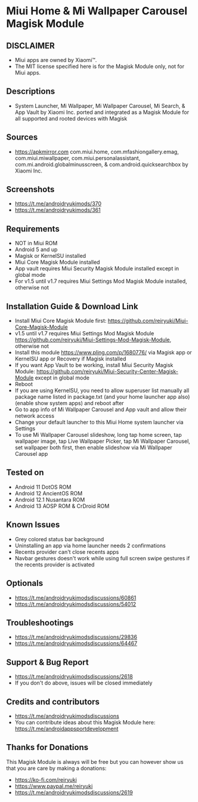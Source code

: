# Miui Home & Mi Wallpaper Carousel Magisk Module

## DISCLAIMER
- Miui apps are owned by Xiaomi™.
- The MIT license specified here is for the Magisk Module only, not for Miui apps.

## Descriptions
- System Launcher, Mi Wallpaper, Mi Wallpaper Carousel, Mi Search, & App Vault by Xiaomi Inc. ported and integrated as a Magisk Module for all supported and rooted devices with Magisk

## Sources
- https://apkmirror.com com.miui.home, com.mfashiongallery.emag, com.miui.miwallpaper, com.miui.personalassistant, com.mi.android.globalminusscreen, & com.android.quicksearchbox by Xiaomi Inc.

## Screenshots
- https://t.me/androidryukimods/370
- https://t.me/androidryukimods/361

## Requirements
- NOT in Miui ROM
- Android 5 and up
- Magisk or KernelSU installed
- Miui Core Magisk Module installed
- App vault requires Miui Security Magisk Module installed except in global mode
- For v1.5 until v1.7 requires Miui Settings Mod Magisk Module installed, otherwise not

## Installation Guide & Download Link
- Install Miui Core Magisk Module first: https://github.com/reiryuki/Miui-Core-Magisk-Module
- v1.5 until v1.7 requires Miui Settings Mod Magisk Module https://github.com/reiryuki/Miui-Settings-Mod-Magisk-Module, otherwise not
- Install this module https://www.pling.com/p/1680776/ via Magisk app or KernelSU app or Recovery if Magisk installed
- If you want App Vault to be working, install Miui Security Magisk Module: https://github.com/reiryuki/Miui-Security-Center-Magisk-Module except in global mode
- Reboot
- If you are using KernelSU, you need to allow superuser list manually all package name listed in package.txt (and your home launcher app also) (enable show system apps) and reboot after
- Go to app info of Mi Wallpaper Carousel and App vault and allow their network access
- Change your default launcher to this Miui Home system launcher via Settings
- To use Mi Wallpaper Carousel slideshow, long tap home screen, tap wallpaper image, tap Live Wallpaper Picker, tap Mi Wallpaper Carousel, set wallpaper both first, then enable slideshow via Mi Wallpaper Carousel app

## Tested on
- Android 11 DotOS ROM
- Android 12 AncientOS ROM
- Android 12.1 Nusantara ROM
- Android 13 AOSP ROM & CrDroid ROM

## Known Issues
- Grey colored status bar background
- Uninstalling an app via home launcher needs 2 confirmations
- Recents provider can't close recents apps
- Navbar gestures doesn't work while using full screen swipe gestures if the recents provider is activated

## Optionals
- https://t.me/androidryukimodsdiscussions/60861
- https://t.me/androidryukimodsdiscussions/54012

## Troubleshootings
- https://t.me/androidryukimodsdiscussions/29836
- https://t.me/androidryukimodsdiscussions/64467

## Support & Bug Report
- https://t.me/androidryukimodsdiscussions/2618
- If you don't do above, issues will be closed immediately

## Credits and contributors
- https://t.me/androidryukimodsdiscussions
- You can contribute ideas about this Magisk Module here: https://t.me/androidappsportdevelopment

## Thanks for Donations
This Magisk Module is always will be free but you can however show us that you are care by making a donations:
- https://ko-fi.com/reiryuki
- https://www.paypal.me/reiryuki
- https://t.me/androidryukimodsdiscussions/2619


